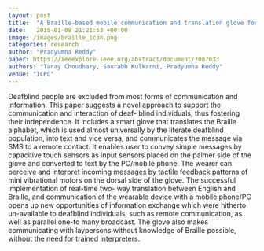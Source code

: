 ```yaml
---
layout: post
title:  "A Braille-based mobile communication and translation glove for deaf-blind people"
date:   2015-01-08 21:21:53 +00:00
image: /images/braille_icon.png
categories: research
author: "Pradyumna Reddy"
paper: https://ieeexplore.ieee.org/abstract/document/7087033
authors: "Tanay Choudhary, Saurabh Kulkarni, Pradyumna Reddy"
venue: "ICPC"
---
```

Deafblind people are excluded from most forms of communication and information. This paper suggests a novel approach to support the communication and interaction of deaf- blind individuals, thus fostering their independence. It includes a smart glove that translates the Braille alphabet, which is used almost universally by the literate deafblind population, into text and vice versa, and communicates the message via SMS to a remote contact. It enables user to convey simple messages by capacitive touch sensors as input sensors placed on the palmer side of the glove and converted to text by the PC/mobile phone. The wearer can perceive and interpret incoming messages by tactile feedback patterns of mini vibrational motors on the dorsal side of the glove. The successful implementation of real-time two- way translation between English and Braille, and communication of the wearable device with a mobile phone/PC opens up new opportunities of information exchange which were hitherto un-available to deafblind individuals, such as remote communication, as well as parallel one-to many broadcast. The glove also makes communicating with laypersons without knowledge of Braille possible, without the need for trained interpreters.
